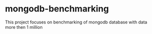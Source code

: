 # mongodb-benchmarking
This project focuses on benchmarking of mongodb database with data more then 1 million
